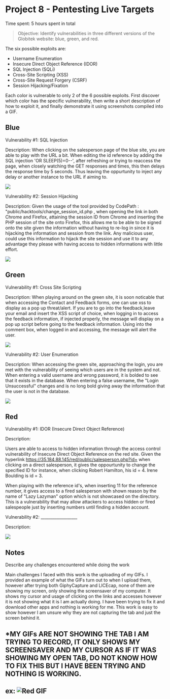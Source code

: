 # Project 8 - Pentesting Live Targets

Time spent: 5 hours spent in total

> Objective: Identify vulnerabilities in three different versions of the Globitek website: blue, green, and red.

The six possible exploits are:

* Username Enumeration
* Insecure Direct Object Reference (IDOR)
* SQL Injection (SQLi)
* Cross-Site Scripting (XSS)
* Cross-Site Request Forgery (CSRF)
* Session Hijacking/Fixation

Each color is vulnerable to only 2 of the 6 possible exploits. First discover which color has the specific vulnerability, then write a short description of how to exploit it, and finally demonstrate it using screenshots compiled into a GIF.

## Blue

Vulnerability #1: SQL Injection

Description: When clicking on the salesperson page of the blue site, you are able to play with the URL a bit. When editing the id reference by adding the SQL injection 'OR SLEEP(5)=0--', after refreshing or trying to reaccess the page, when closely watching the GET responses and times, this then delays the response time by 5 seconds. Thus leaving the oppurtunity to inject any delay or another instance to the URL if aiming to. 

<img src="blue-vuln1.gif">

Vulnerability #2: Session Hijacking

Description: Given the usage of the tool provided by CodePath : "public/hacktools/change_session_id.php , when opening the link in both Chrome and Firefox, attaining the session ID from Chrome and inserting the PHP session of the site onto Firefox, this allows me to be able to be signed onto the site given the information without having to re-log in since it is hijacking the information and session from the link. Any malicious user, could use this information to hijack the site session and use it to any advantage they please with having access to hidden informations with little effort. 

<img src="blue-vuln2.gif">

## Green

Vulnerability #1: Cross Site Scripting

Description: When playing around on the green site, it is soon noticable that when accessing the Contact and Feedback forms, one can use xss to display as a pop up threat/alert. If you are to go into the feedback,leave your email and insert the XSS script of choice, when logging in to access the feedback information, if injected properly, the message will display on a pop up script before going to the feedback information. Using <script>alert("(Whatever Message Here)"</script> into the comment box, when logged in and accessing, the message will alert the user. 

<img src="green-vuln1.gif">

Vulnerability #2: User Enumeration

Description: When accessing the green site, approaching the login, you are met with the vulnerability of seeing which users are in the system and not. When entering a valid username and wrong password, it is bolded to see that it exists in the database. When entering a false username, the "Login Unsuccessful" changes and is no long bold giving away the information that the user is not in the database. 

<img src="green-vuln2.gif">


## Red

Vulnerability #1: 
IDOR (Insecure Direct Object Reference)

Description: 

Users are able to access to hidden information through the access control vulnerability of Insecure Direct Object Reference on the red site. Given the hyperlink https://35.184.88.145/red/public/salesperson.php?id= when clicking on a direct salesperson, it gives the oppourtunity to change the specified ID for instance, when clicking Robert Hamilton, his id = 4. Irene Boulding is id = 3. 

When playing with the reference id's, when inserting 11 for the reference number, it gives access to a fired salesperson with shown reason by the name of "Lazy Lazyman" option which is not showcased on the directory. This is a vulnerability that may allow attackers to access hidden or fired salespeople just by inserting numbers until finding a hidden account. 





Vulnerability #2: __________________

Description:

<img src="red-vuln2.gif">


## Notes

Describe any challenges encountered while doing the work

Main challenges I faced with this work is the uploading of my GIFs. I provided an example of what the GIFs turn out to when I upload them, however after trying both GiphyCapture and LICEcap, none of them are showing my screen, only showing the screensaver of my computer. It shows my cursor and usage of clicking on the links and accesses however it is not showing what it is I am actually doing. I have been trying to fix it and download other apps and nothing is working for me. This work is easy to show however I am unsure why they are not capturing the tab and just the screen behind it.

## *MY GIFs ARE NOT SHOWING THE TAB I AM TRYING TO RECORD, IT ONLY SHOWS MY SCREENSAVER AND MY CURSOR AS IF IT WAS SHOWING MY OPEN TAB, DO NOT KNOW HOW TO FIX THIS BUT I HAVE BEEN TRYING AND NOTHING IS WORKING.

## ex: ![Red GIF](https://user-images.githubusercontent.com/41569042/142978977-cfee8a22-cfcf-4ab4-af0f-274171f8bace.gif)

